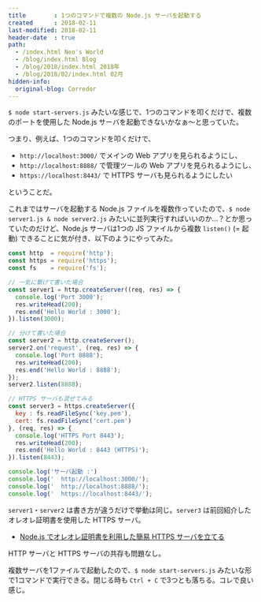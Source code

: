 ```yaml
---
title        : 1つのコマンドで複数の Node.js サーバを起動する
created      : 2018-02-11
last-modified: 2018-02-11
header-date  : true
path:
  - /index.html Neo's World
  - /blog/index.html Blog
  - /blog/2018/index.html 2018年
  - /blog/2018/02/index.html 02月
hidden-info:
  original-blog: Corredor
---
```


`$ node start-servers.js` みたいな感じで、1つのコマンドを叩くだけで、複数のポートを使用した Node.js サーバを起動できないかなぁ〜と思っていた。

つまり、例えば、1つのコマンドを叩くだけで、

- `http://localhost:3000/` でメインの Web アプリを見られるようにし、
- `http://localhost:8888/` で管理ツールの Web アプリを見られるようにし、
- `https://localhost:8443/` で HTTPS サーバも見られるようにしたい

ということだ。

これまではサーバを起動する Node.js ファイルを複数作っていたので、`$ node server1.js & node server2.js` みたいに並列実行すればいいのか…？とか思っていたのだけど、Node.js サーバは1つの JS ファイルから複数 `listen()` (= 起動) できることに気が付き、以下のようにやってみた。

```javascript
const http  = require('http');
const https = require('https');
const fs    = require('fs');

// 一気に繋げて書いた場合
const server1 = http.createServer((req, res) => {
  console.log('Port 3000');
  res.writeHead(200);
  res.end('Hello World : 3000');
}).listen(3000);

// 分けて書いた場合
const server2 = http.createServer();
server2.on('request', (req, res) => {
  console.log('Port 8888');
  res.writeHead(200);
  res.end('Hello World : 8888');
});
server2.listen(8888);

// HTTPS サーバも混ぜてみる
const server3 = https.createServer({
  key : fs.readFileSync('key.pem'),
  cert: fs.readFileSync('cert.pem')
}, (req, res) => {
  console.log('HTTPS Port 8443');
  res.writeHead(200);
  res.end('Hello World : 8443 (HTTPS)');
}).listen(8443);

console.log('サーバ起動 :')
console.log('  http://localhost:3000/');
console.log('  http://localhost:8888/');
console.log('  https://localhost:8443/');
```

`server1`・`server2` は書き方が違うだけで挙動は同じ。`server3` は前回紹介したオレオレ証明書を使用した HTTPS サーバ。

- [Node.js でオレオレ証明書を利用した簡易 HTTPS サーバを立てる](/blog/2018/02/10-02.html)

HTTP サーバと HTTPS サーバの共存も問題なし。

複数サーバを1ファイルで起動したので、`$ node start-servers.js` みたいな形で1コマンドで実行できる。閉じる時も `Ctrl + C` で3つとも落ちる。コレで良い感じ。
